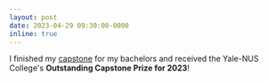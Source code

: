 ```yaml
---
layout: post
date: 2023-04-29 09:30:00-0000
inline: true
---
```


I finished my [capstone](https://fastmail-resource.sewenthy.dev/public/academics/bsc_capstone_borrowing_without_sorrowing.pdf) for my bachelors and received the Yale-NUS College's **Outstanding Capstone Prize for 2023**!
